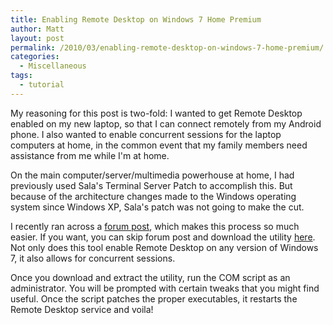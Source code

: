 ```yaml
---
title: Enabling Remote Desktop on Windows 7 Home Premium
author: Matt
layout: post
permalink: /2010/03/enabling-remote-desktop-on-windows-7-home-premium/
categories:
  - Miscellaneous
tags:
  - tutorial
---
```


My reasoning for this post is two-fold: I wanted to get Remote Desktop enabled on my new laptop, so that I can connect remotely from my Android phone. I also wanted to enable concurrent sessions for the laptop computers at home, in the common event that my family members need assistance from me while I'm at home.

On the main computer/server/multimedia powerhouse at home, I had previously used Sala's Terminal Server Patch to accomplish this. But because of the architecture changes made to the Windows operating system since Windows XP, Sala's patch was not going to make the cut.

I recently ran across a [forum post][1], which makes this process so much easier. If you want, you can skip forum post and download the utility [here][2]. Not only does this tool enable Remote Desktop on any version of Windows 7, it also allows for concurrent sessions.

 [1]: http://thegreenbutton.com/forums/t/79427.aspx?PageIndex=1
 [2]: http://www.mediafire.com/file/hzz2l5mznzm/Concurrent_RDP_Win7_RTM_patcher_v1.1.zip

Once you download and extract the utility, run the COM script as an administrator. You will be prompted with certain tweaks that you might find useful. Once the script patches the proper executables, it restarts the Remote Desktop service and voila!